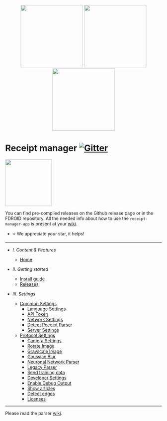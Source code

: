 <p align="center">
  <img width=200 src="https://i.imgur.com/ngNs0zR.png">

  <img width=200 src="https://i.imgur.com/AIx35Ah.png">

  <img width=200 src="https://i.imgur.com/pJZZFt5.png">

</p>

# Receipt manager [![Gitter](https://badges.gitter.im/receipt-parser-manager/community.svg)](https://gitter.im/receipt-parser-manager/community?utm_source=badge&utm_medium=badge&utm_campaign=pr-badge)

<a href="https://android.izzysoft.de/repo/apk/org.receipt_manager"><img width=150 src="https://gitlab.com/IzzyOnDroid/repo/-/raw/master/assets/IzzyOnDroid.png"></a>

You can find pre-compiled releases on the Github release page or in the FDROID repository.
All the needed info about how to  use the `receipt-manager-app` is present at your [wiki](https://receipt-manager-app.readthedocs.io/en/latest/index.html).
* :star: We appreciate your star, it helps!

---

- *I. Content & Features*
  - [Home](https://receipt-manager-app.readthedocs.io/en/latest/)
  

- *II. Getting started*
  - [Install guide](https://receipt-manager-app.readthedocs.io/en/latest/get_started.html)
  - [Releases](https://github.com/ReceiptManager/receipt-parser-app/wiki/Releases)

- *III. Settings*
  - [Common Settings](https://receipt-manager-app.readthedocs.io/en/latest/settings.html)
    - [Language Settings](https://receipt-manager-app.readthedocs.io/en/latest/settings.html#language)
    - [API Token](https://receipt-manager-app.readthedocs.io/en/latest/settings.html#api-token)
    - [Network Settings](https://receipt-manager-app.readthedocs.io/en/latest/settings.html#network-settings)
    - [Detect Receipt Parser](https://receipt-manager-app.readthedocs.io/en/latest/settings.html#detect-receipt-server)
    - [Server Settings](https://receipt-manager-app.readthedocs.io/en/latest/settings.html#specify-server-ip)
  - [Protocol Settings](https://receipt-manager-app.readthedocs.io/en/latest/settings.html#enable-https)
    - [Camera Settings](https://receipt-manager-app.readthedocs.io/en/latest/settings.html#camera-settings)
    - [Rotate Image](https://receipt-manager-app.readthedocs.io/en/latest/settings.html#rotate-image)
    - [Grayscale Image](https://receipt-manager-app.readthedocs.io/en/latest/settings.html#grayscale-image)
    - [Gaussian Blur](https://receipt-manager-app.readthedocs.io/en/latest/settings.html#gaussian-blur)
    - [Neuronal Network Parser](https://receipt-manager-app.readthedocs.io/en/latest/settings.html#neuronal-network-parser)
    - [Legacy Parser](https://receipt-manager-app.readthedocs.io/en/latest/settings.html#legacy-receipt-parser)
    - [Send training data](https://receipt-manager-app.readthedocs.io/en/latest/settings.html#send-training-data)
    - [Developer Settings](https://receipt-manager-app.readthedocs.io/en/latest/settings.html#development)
    - [Enable Debug Output](https://receipt-manager-app.readthedocs.io/en/latest/settings.html#enable-debug-output)
    - [Show articles](https://receipt-manager-app.readthedocs.io/en/latest/settings.html#show-articles-wip)
    - [Detect edges](https://receipt-manager-app.readthedocs.io/en/latest/settings.html#detect-edges-wip)
    - [Licenses](https://receipt-manager-app.readthedocs.io/en/latest/settings.html#open-source-libraries)
  
---

Please read the parser [wiki](https://github.com/ReceiptManager/receipt-parser-server/wiki/Install-using-pip).
